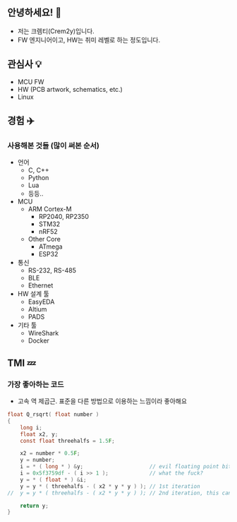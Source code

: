 ## 안녕하세요! 👋
- 저는 크렘티(Crem2y)입니다.
- FW 엔지니어이고, HW는 취미 레벨로 하는 정도입니다.

## 관심사 💡
- MCU FW
- HW (PCB artwork, schematics, etc.)
- Linux

## 경험 ✈️
### 사용해본 것들 (많이 써본 순서)
- 언어
  - C, C++
  - Python
  - Lua
  - 등등..
- MCU
  - ARM Cortex-M
    - RP2040, RP2350
    - STM32
    - nRF52
  - Other Core
    - ATmega
    - ESP32
- 통신
  - RS-232, RS-485
  - BLE
  - Ethernet
- HW 설계 툴
  - EasyEDA
  - Altium
  - PADS
- 기타 툴
  - WireShark
  - Docker

## TMI 💤
### 가장 좋아하는 코드
- 고속 역 제곱근. 표준을 다른 방법으로 이용하는 느낌이라 좋아해요
```c
float Q_rsqrt( float number )
{
	long i;
	float x2, y;
	const float threehalfs = 1.5F;

	x2 = number * 0.5F;
	y = number;
	i = * ( long * ) &y;                     // evil floating point bit level hacking
	i = 0x5f3759df - ( i >> 1 );             // what the fuck?
	y = * ( float * ) &i;
	y = y * ( threehalfs - ( x2 * y * y ) ); // 1st iteration
//	y = y * ( threehalfs - ( x2 * y * y ) ); // 2nd iteration, this can be removed

	return y;
}
```


<!--
**Crem2y/Crem2y** is a ✨ _special_ ✨ repository because its `README.md` (this file) appears on your GitHub profile.

Here are some ideas to get you started:

- 🔭 I’m currently working on ...
- 🌱 I’m currently learning ...
- 👯 I’m looking to collaborate on ...
- 🤔 I’m looking for help with ...
- 💬 Ask me about ...
- 📫 How to reach me: ...
- 😄 Pronouns: ...
- ⚡ Fun fact: ...
-->
